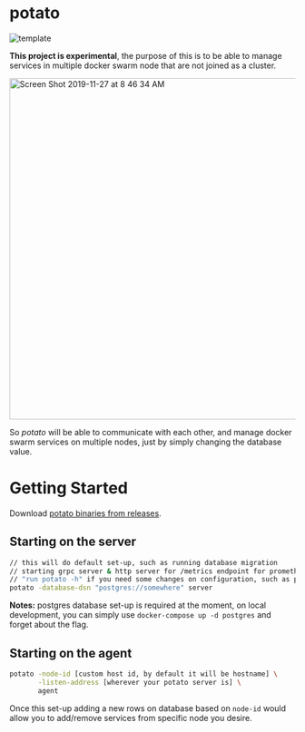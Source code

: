 # potato
 
![template](https://user-images.githubusercontent.com/1962129/69706966-139a4580-10f9-11ea-82d3-3c752224cbd1.png)

**This project is experimental**, the purpose of this is to be able to manage services in multiple docker swarm node that are not joined as a cluster.

<img width="602" alt="Screen Shot 2019-11-27 at 8 46 34 AM" src="https://user-images.githubusercontent.com/1962129/69703769-7805d680-10f2-11ea-928e-166ce0a2f5d5.png">

So _potato_ will be able to communicate with each other, and manage docker swarm services on multiple nodes, just by simply changing the database value.

# Getting Started

Download [potato binaries from releases](https://github.com/alileza/potato/releases/latest).

## Starting on the server
```sh
// this will do default set-up, such as running database migration
// starting grpc server & http server for /metrics endpoint for prometheus
// "run potato -h" if you need some changes on configuration, such as port, etc.
potato -database-dsn "postgres://somewhere" server
```

**Notes:** postgres database set-up is required at the moment, on local development, you can simply use `docker-compose up -d postgres` and forget about the flag.

## Starting on the agent
```sh
potato -node-id [custom host id, by default it will be hostname] \
       -listen-address [wherever your potato server is] \
       agent
```

Once this set-up adding a new rows on database based on `node-id` would allow you to add/remove services from specific node you desire.
